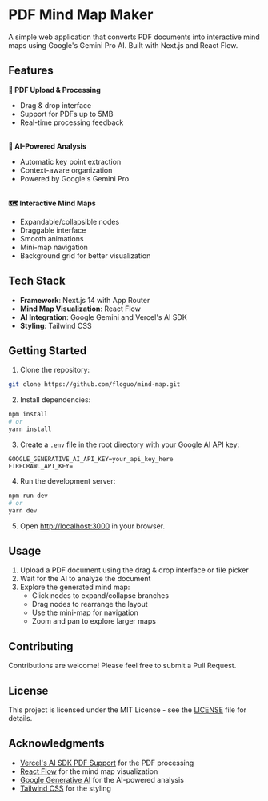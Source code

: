 # PDF Mind Map Maker

A simple web application that converts PDF documents into interactive mind maps using Google's Gemini Pro AI. Built with Next.js and React Flow.

## Features

<strong>📄 PDF Upload & Processing</strong>
  - Drag & drop interface
  - Support for PDFs up to 5MB
  - Real-time processing feedback

<br><strong>🧠 AI-Powered Analysis</strong>
  - Automatic key point extraction
  - Context-aware organization
  - Powered by Google's Gemini Pro

<br><strong>🗺️ Interactive Mind Maps</strong>
  - Expandable/collapsible nodes
  - Draggable interface
  - Smooth animations
  - Mini-map navigation
  - Background grid for better visualization

## Tech Stack

- **Framework**: Next.js 14 with App Router
- **Mind Map Visualization**: React Flow
- **AI Integration**: Google Gemini and Vercel's AI SDK
- **Styling**: Tailwind CSS
## Getting Started

1. Clone the repository:

```bash
git clone https://github.com/floguo/mind-map.git
```

2. Install dependencies:

```bash
npm install
# or
yarn install
```

3. Create a `.env` file in the root directory with your Google AI API key:

```env
GOOGLE_GENERATIVE_AI_API_KEY=your_api_key_here
FIRECRAWL_API_KEY=
```

4. Run the development server:

```bash
npm run dev
# or
yarn dev
```

5. Open [http://localhost:3000](http://localhost:3000) in your browser.

## Usage

1. Upload a PDF document using the drag & drop interface or file picker
2. Wait for the AI to analyze the document
3. Explore the generated mind map:
   - Click nodes to expand/collapse branches
   - Drag nodes to rearrange the layout
   - Use the mini-map for navigation
   - Zoom and pan to explore larger maps

## Contributing

Contributions are welcome! Please feel free to submit a Pull Request.

## License

This project is licensed under the MIT License - see the [LICENSE](LICENSE) file for details.

## Acknowledgments
- [Vercel's AI SDK PDF Support](https://vercel.com/docs/ai/ai-sdk/pdf-support) for the PDF processing
- [React Flow](https://reactflow.dev/) for the mind map visualization
- [Google Generative AI](https://ai.google.dev/) for the AI-powered analysis
- [Tailwind CSS](https://tailwindcss.com/) for the styling
